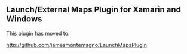 ## Launch/External Maps Plugin for Xamarin and Windows

This plugin has moved to:

http://github.com/jamesmontemagno/LaunchMapsPlugin